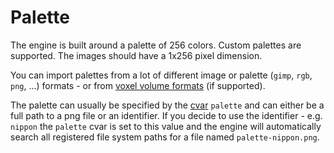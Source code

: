 # Palette

The engine is built around a palette of 256 colors. Custom palettes are supported. The images should have a 1x256 pixel dimension.

You can import palettes from a lot of different image or palette (`gimp`, `rgb`, `png`, ...) formats - or from [voxel volume formats](Formats.md) (if supported).

The palette can usually be specified by the [cvar](Configuration.md) `palette` and can either be a full path to a png file or an identifier.
If you decide to use the identifier - e.g. `nippon` the `palette` cvar is set to this value and the engine will automatically search
all registered file system paths for a file named `palette-nippon.png`.
